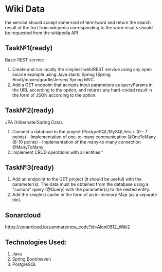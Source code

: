 # Wiki Data
the service should accept some kind of term/word and return the search result of the text from wikipedia corresponding to the word
results should be requested from the wikipedia API
## Task№1(ready)
Basic REST service 
1. Create and run locally the simplest web/REST service using any open source example using Java stack: Spring (Spring Boot)/maven/gradle/Jersey/ Spring MVC. 
2. Add a GET endpoint that accepts input parameters as queryParams in the URL according to the option, and returns any hard-coded result in the form of JSON according to the option.
## Task№2(ready)
JPA (Hibernate/Spring Data).
1. Connect a database to the project (PostgreSQL/MySQL/etc.).
(0 - 7 points) - Implementation of one-to-many communication @OneToMany
(8-10 points) - Implementation of the many-to-many connection @ManyToMany
2. Implement CRUD operations with all entities."
## Task№3(ready)
1. Add an endpoint to the GET project (it should be useful) with the parameter(s). The data must be obtained from the database using a "custom" query (@Query) with the parameter(s) to the nested entity.
2. Add the simplest cache in the form of an in-memory Map (as a separate bin).
## Sonarcloud
https://sonarcloud.io/summary/new_code?id=Aloni0812_Wiki2
## Technologies Used:
1. Java
2. Spring Boot/maven
3. PostgreSQL

